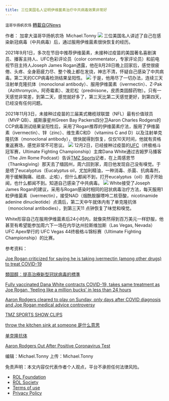 ```yaml
---
title: 三位美国名人证明伊维菌素治疗中共病毒效果非常好
---
```

`温哥华扬帆农场` [轉載自GNews](https://gnews.org/zh-hans/1721819/)

作者： 加拿大温哥华扬帆农场  Michael.Tonny
![](https://assets.gnews.org/wp-content/uploads/2021/11/michael-3-1.jpg)
三位美国名人讲述了自己在感染新冠病毒（中共病毒）后，通过服用伊维菌素很快恢复的经历。

2021年9月1日，多次在节目中推荐伊维菌素，未接种过疫苗的美国著名喜剧演员、播客主持人、UFC色彩评论员（color commentator，专家评论员）和前电视节目主持人Joseph James Rogan透露，他在8月28日晚上回家后，感觉很疲倦、头疼、全身筋疲力尽、整个晚上都在发烧，神志不清，怀疑自己感染了中共病毒。第二天的CCP病毒检测结果呈阳性。
![](https://assets.gnews.org/wp-content/uploads/2021/12/Joseph-James-Rogan-1.jpg)
于是，他用尽了一切办法，连续三天注射单克隆抗体（monoclonal antibody）、服用伊维菌素（ivermectin）、Z-Pak（Azithromycin，阿奇霉素）、泼尼松（prednisone，皮质类固醇药物）。只有一天感觉非常差，到第二天，感觉就好多了，第三天比第二天感觉更好，到第四天，已经没有任何问题。

2021年11月3日，未接种过疫苗的三届美式橄榄球联盟（NFL）最有价值球员（MVP QB）、威斯康星州Green Bay Packers四分卫Aaron Charles Rodgers的CCP病毒测试结果呈阳性后，采用了Rogan推荐的伊维菌素疗法，服用了伊维菌素（ivermectin）、锌（zinc）、维生素C和D （vitamins C and D）以及注射单克隆抗体（monoclonal antibody），很快就得到恢复，仅仅10天时间，他就有资格重返赛场，感觉非常不可思议。
![](https://assets.gnews.org/wp-content/uploads/2021/12/Aaron-Charles-Rodgers.jpg)
12月2日，已经接种过疫苗的[UFC](https://www.ufc.com/)（终极格斗冠军赛，Ultimate Fighting Championship）主席Dana White通过吉姆罗马播客（The Jim Rome Podcast）告诉[TMZ Sports](https://www.tmz.com/)记者，在上周感恩节（Thanksgiving）那天去了缅因州，周六回到家，周日他发现自己没有嗅觉。于是喷了eucalyptus（Eucalyptus oil，尤加利精油，一种消毒、杀菌、抗病毒剂，用于缓解胸痛、祛痰、止咳），但什么都闻不到，打开eucalyptus（oil）瓶子开始闻，也什么都闻不到。知道自己感染了中共病毒。
![](https://assets.gnews.org/wp-content/uploads/2021/12/joe-rogan-dana-white.jpg)
White接受了Joseph James Rogan的建议，采用与Rogan感染时相同的冠状病毒治疗方法，每天服用1粒伊维菌素（ivermectin），接受NAD（烟酰胺腺嘌呤二核苷酸，nicotinamide adenine dinucleotide）点滴后，第二天中午就体内有了单克隆抗体（monoclonal antibodies），到第三天11 点钟恢复了味觉和嗅觉。

White形容自己在服用伊维菌素后24小时内，就像突然得到百万美元一样舒服，他甚至有希望能参加周六下一场在内华达州拉斯维加斯（Las Vegas, Nevada）UFC Apex举行的 UFC Vegas 44终极格斗锦标赛（Ultimate Fighting Championship）的比赛。

参考资料：

[Joe Rogan criticized for saying he is taking ivermectin (among other drugs) to treat COVID-19](https://www.theblaze.com/news/joe-rogan-tests-positive-for-coronavirus-and-says-he-has-taken-ivermectin-to-treat-it-along-with-other-fda-approved-meds#toggle-gdpr)

[類固醇︰提高治療新型冠狀病毒的標準](https://www.medix-global.com/can/content/blog/view/?ContentID=2920)

[Fully vaccinated Dana White contracts COVID-19, takes same treatment as Joe Rogan, ‘feeling like a million bucks’ in less than 24 hours](https://www.theblaze.com/news/dana-white-covid-treatments-joe-rogan)

[Aaron Rodgers cleared to play on Sunday, only days after COVID diagnosis and Joe Rogan medical advice controversy](https://www.theblaze.com/news/aaron-rodgers-covid-joe-rogan)

[TMZ SPORTS SHOW CLIPS](https://www.tmz.com/shows/tmz-sports/clips/)

[throw the kitchen sink at someone 是什么意思](https://www.youtube.com/watch?v=wYkjeYYI2sE)

[单克隆抗体](https://zh.wikipedia.org/wiki/%E5%8D%95%E5%85%8B%E9%9A%86%E6%8A%97%E4%BD%93)

[Aaron Rodgers Out After Positive Coronavirus Test](https://www.nytimes.com/2021/11/03/sports/football/aaron-rodgers-covid-vaccinated-packers.html)

编辑：Michael.Tonny 上传：Michael.Tonny

 

免责声明：本文内容仅代表作者个人观点，平台不承担任何法律风险。

- [ROL Foundation](https://rolfoundation.org/)
- [ROL Society](https://rolsociety.org/)
- [Terms of use](https://gnews.org/terms-of-use-3/)
- [Privacy Policy](https://gnews.org/privacy-policy/)
